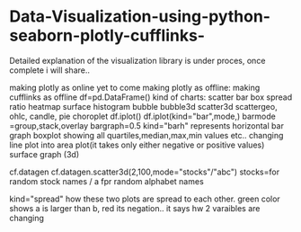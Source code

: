 # Data-Visualization-using-python-seaborn-plotly-cufflinks-

Detailed explanation of the visualization library is under proces, once complete i will share..

making plotly as online
yet to come
making plotly as offline:
making cufflinks as offline
df=pd.DataFrame()
kind of charts: scatter bar box spread ratio heatmap surface histogram bubble bubble3d scatter3d scattergeo, ohlc, candle, pie choroplet
df.iplot()
df.iplot(kind="bar",mode,)
barmode =group,stack,overlay
bargraph=0.5
kind="barh"
represents horizontal bar graph
boxplot showing all quartiles,median,max,min values etc..
changing line plot into area plot(it takes only either negative or positive values)
surface graph (3d)

cf.datagen
cf.datagen.scatter3d(2,100,mode="stocks"/"abc") stocks=for random stock names / a fpr random alphabet names

kind="spread"
how these two plots are spread to each other.
green color shows a is larger than b, red its negation.. it says hw 2 varaibles are changing
